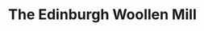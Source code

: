 ---
title: "The Edinburgh Woollen Mill"
url: /pitlochry/the-edinburgh-woollen-mill/
shop: clothes
---